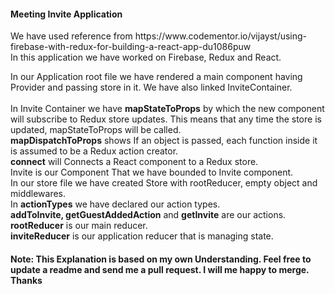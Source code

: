<h4>Meeting Invite Application</h4>
We have used reference from https://www.codementor.io/vijayst/using-firebase-with-redux-for-building-a-react-app-du1086puw
<br />
In this application we have worked on Firebase, Redux and React.
<br />

In our Application root file we have rendered a main component having Provider and passing store in it. We have also linked InviteContainer.  
<br />
In Invite Container we have <b>mapStateToProps</b> by which the new component will subscribe to Redux store updates. This means that any time the store is updated, mapStateToProps will be called.
<br />
<b>mapDispatchToProps</b> shows If an object is passed, each function inside it is assumed to be a Redux action creator.
<br />
<b>connect</b> will Connects a React component to a Redux store.
<br />
Invite is our Component That we have bounded to Invite component.
<br />
In our store file we have created Store with rootReducer, empty object and middlewares.
<br />
In <b>actionTypes</b> we have declared our action types.
<br />
<b>addToInvite, getGuestAddedAction</b> and <b>getInvite</b> are our actions.
<br />
<b>rootReducer</b> is our main reducer.
<br />
<b>inviteReducer</b> is our application reducer that is managing state.


<h4>Note: This Explanation is based on my own Understanding. Feel free to update a readme and send me a pull request. I will me happy to merge. Thanks</h4>
